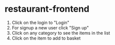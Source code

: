 # restaurant-frontend

1) Click on the login to "Login" 
2) For signup a new user click "Sign up"
3) Click on any category to see the items in the list 
4) Click on the item to add to basket 
